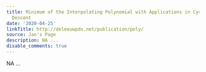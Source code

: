 ```yaml
---
title: Minimum of the Interpolating Polynomial with Applications in Cyclic Coordinate
  Descent
date: '2020-04-25'
linkTitle: http://deleeuwpdx.net/publication/poly/
source: Jan's Page
description: NA ...
disable_comments: true
---
```

NA ...